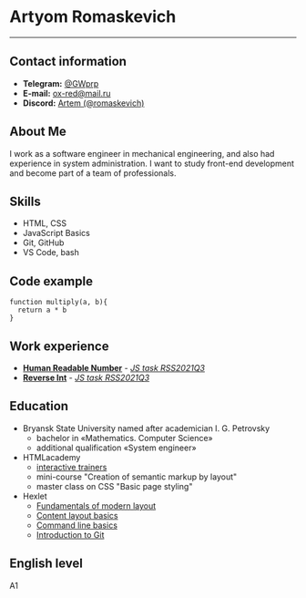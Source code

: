 # Artyom Romaskevich
-----
## Contact information
- **Telegram:** [@GWprp](https://t.me/GWprp)
- **E-mail:** [ox-red@mail.ru](mailto:ox-red@mail.ru)
- **Discord:** [Artem (@romaskevich)]( https://discord.com/users/924893933367099473)

## About Me
I work as a software engineer in mechanical engineering, and also had experience in system administration. I want to study front-end development and become part of a team of professionals.

## Skills
- HTML, CSS
- JavaScript Basics
- Git, GitHub
- VS Code, bash

## Code example
```
function multiply(a, b){
  return a * b
}
```
## Work experience
- [**Human Readable Number**](https://github.com/rolling-scopes-school/human-readable-number) - [*JS task RSS2021Q3*](https://github.com/Romaskevich/human-readable-number/blob/master/src/index.js)
- [**Reverse Int**](https://github.com/rolling-scopes-school/human-readable-number) - [*JS task RSS2021Q3*](https://github.com/Romaskevich/reverse-int/blob/master/src/index.js)

## Education
- Bryansk State University named after academician I. G. Petrovsky
    - bachelor in &laquo;Mathematics. Computer Science&raquo;
    - additional qualification &laquo;System engineer&raquo;
- HTMLacademy
    - [interactive trainers](https://htmlacademy.ru/profile/id1603107/progress)
    - mini-course "Creation of semantic markup by layout"
    - master class on CSS "Basic page styling"
- Hexlet
    - [Fundamentals of modern layout](https://ru.hexlet.io/courses/layout-designer-basics)
    - [Content layout basics](https://ru.hexlet.io/courses/css-content)
    - [Command line basics](https://ru.hexlet.io/courses/cli-basics)
    - [Introduction to Git](https://ru.hexlet.io/courses/intro_to_git)

## English level
A1
